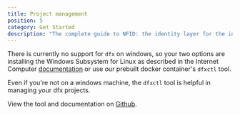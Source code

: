 ```yaml
---
title: Project management
position: 5
category: Get Started
description: "The complete guide to NFID: the identity layer for the internet."
---
```


There is currently no support for `dfx` on windows, so your two options are installing the Windows Subsystem for Linux as described in the Internet Computer [documentation](https://internetcomputer.org/docs/current/developer-docs/build/install-upgrade-remove) or use our prebuilt docker container's `dfxctl` tool.

Even if you're not on a windows machine, the `dfxctl` tool is helpful in managing your dfx projects.

View the tool and documentation on [Github](https://github.com/internet-identity-labs/dfxctl).